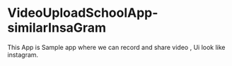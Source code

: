 # VideoUploadSchoolApp-similarInsaGram
This App is Sample app where we can record and share video , Ui look like instagram.
